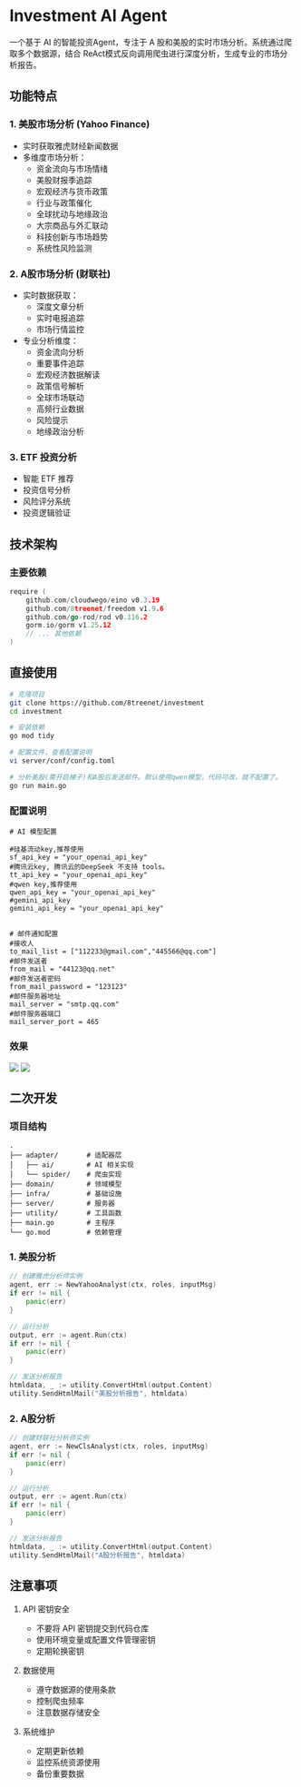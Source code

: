 # Investment AI Agent

一个基于 AI 的智能投资Agent，专注于 A 股和美股的实时市场分析。系统通过爬取多个数据源，结合 ReAct模式反向调用爬虫进行深度分析，生成专业的市场分析报告。

## 功能特点

### 1. 美股市场分析 (Yahoo Finance)
- 实时获取雅虎财经新闻数据
- 多维度市场分析：
  - 资金流向与市场情绪
  - 美股财报季追踪
  - 宏观经济与货币政策
  - 行业与政策催化
  - 全球扰动与地缘政治
  - 大宗商品与外汇联动
  - 科技创新与市场趋势
  - 系统性风险监测

### 2. A股市场分析 (财联社)
- 实时数据获取：
  - 深度文章分析
  - 实时电报追踪
  - 市场行情监控
- 专业分析维度：
  - 资金流向分析
  - 重要事件追踪
  - 宏观经济数据解读
  - 政策信号解析
  - 全球市场联动
  - 高频行业数据
  - 风险提示
  - 地缘政治分析

### 3. ETF 投资分析
- 智能 ETF 推荐
- 投资信号分析
- 风险评分系统
- 投资逻辑验证

## 技术架构
### 主要依赖
```go
require (
    github.com/cloudwego/eino v0.3.19
    github.com/8treenet/freedom v1.9.6
    github.com/go-rod/rod v0.116.2
    gorm.io/gorm v1.25.12
    // ... 其他依赖
)
```


## 直接使用
```bash
# 克隆项目
git clone https://github.com/8treenet/investment
cd investment

# 安装依赖
go mod tidy

# 配置文件，查看配置说明
vi server/conf/config.toml

# 分析美股(需开启梯子)和A股后发送邮件。默认使用qwen模型，代码可改，就不配置了。
go run main.go
```

### 配置说明
```env
# AI 模型配置

#硅基流动key,推荐使用
sf_api_key = "your_openai_api_key"
#腾讯云key, 腾讯云的DeepSeek 不支持 tools。
tt_api_key = "your_openai_api_key"
#qwen key,推荐使用
qwen_api_key = "your_openai_api_key"
#gemini_api_key
gemini_api_key = "your_openai_api_key"


# 邮件通知配置
#接收人
to_mail_list = ["112233@gmail.com","445566@qq.com"]
#邮件发送者
from_mail = "44123@qq.net"
#邮件发送者密码
from_mail_password = "123123"
#邮件服务器地址
mail_server = "smtp.qq.com"
#邮件服务器端口
mail_server_port = 465
```

### 效果
<img align="center" src="https://github.com/8treenet/investment/blob/master/img/1.png?raw=true">
<img align="center" src="https://github.com/8treenet/investment/blob/master/img/2.png?raw=true">

## 二次开发

### 项目结构
```
.
├── adapter/       # 适配器层
│   ├── ai/        # AI 相关实现
│   └── spider/    # 爬虫实现
├── domain/        # 领域模型
├── infra/         # 基础设施
├── server/        # 服务器
├── utility/       # 工具函数
├── main.go        # 主程序
└── go.mod         # 依赖管理
```

### 1. 美股分析
```go
// 创建雅虎分析师实例
agent, err := NewYahooAnalyst(ctx, roles, inputMsg)
if err != nil {
    panic(err)
}

// 运行分析
output, err := agent.Run(ctx)
if err != nil {
    panic(err)
}

// 发送分析报告
htmldata, _ := utility.ConvertHtml(output.Content)
utility.SendHtmlMail("美股分析报告", htmldata)
```

### 2. A股分析
```go
// 创建财联社分析师实例
agent, err := NewClsAnalyst(ctx, roles, inputMsg)
if err != nil {
    panic(err)
}

// 运行分析
output, err := agent.Run(ctx)
if err != nil {
    panic(err)
}

// 发送分析报告
htmldata, _ := utility.ConvertHtml(output.Content)
utility.SendHtmlMail("A股分析报告", htmldata)
```

## 注意事项

1. API 密钥安全
   - 不要将 API 密钥提交到代码仓库
   - 使用环境变量或配置文件管理密钥
   - 定期轮换密钥

2. 数据使用
   - 遵守数据源的使用条款
   - 控制爬虫频率
   - 注意数据存储安全

3. 系统维护
   - 定期更新依赖
   - 监控系统资源使用
   - 备份重要数据


